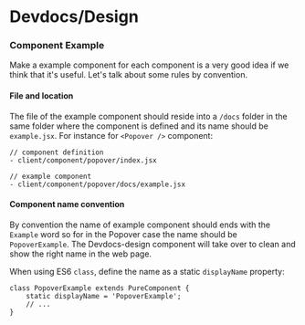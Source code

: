 Devdocs/Design
==============

### Component Example

Make a example component for each component is a very good idea if we think that it's useful. Let's talk about some rules by convention.

#### File and location

The file of the example component should reside into a `/docs` folder in the same folder where the component is defined and its name should be `example.jsx`. For instance for `<Popover />` component:

```
// component definition
- client/component/popover/index.jsx

// example component
- client/component/popover/docs/example.jsx
```

#### Component name convention

By convention the name of example component should ends with the `Example` word so for in the Popover case the name should be `PopoverExample`. The Devdocs-design component will take over to clean and show the right name in the web page. 

When using ES6 `class`, define the name as a static `displayName` property:

```es6
class PopoverExample extends PureComponent {
	static displayName = 'PopoverExample';
	// ...
}
```
